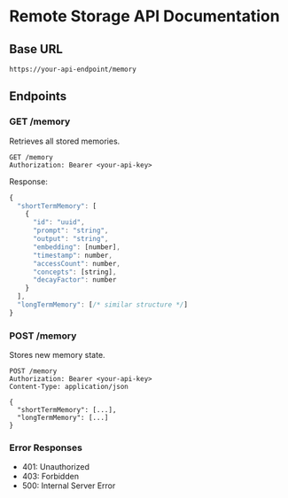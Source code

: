 # Remote Storage API Documentation

## Base URL
`https://your-api-endpoint/memory`

## Endpoints

### GET /memory
Retrieves all stored memories.

```http
GET /memory
Authorization: Bearer <your-api-key>
```

Response:
```javascript
{
  "shortTermMemory": [
    {
      "id": "uuid",
      "prompt": "string",
      "output": "string",
      "embedding": [number],
      "timestamp": number,
      "accessCount": number,
      "concepts": [string],
      "decayFactor": number
    }
  ],
  "longTermMemory": [/* similar structure */]
}
```

### POST /memory
Stores new memory state.

```http
POST /memory
Authorization: Bearer <your-api-key>
Content-Type: application/json

{
  "shortTermMemory": [...],
  "longTermMemory": [...]
}
```

### Error Responses
- 401: Unauthorized
- 403: Forbidden
- 500: Internal Server Error
